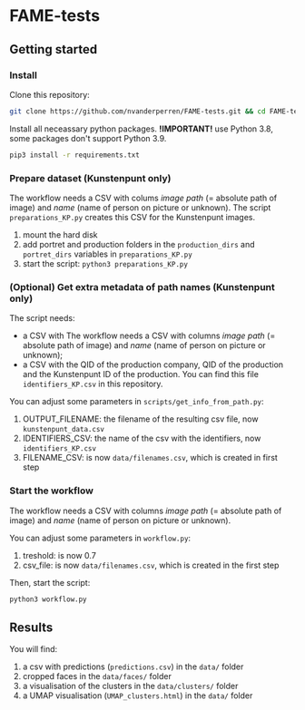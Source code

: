 # FAME-tests

## Getting started

### Install

Clone this repository:

```bash
git clone https://github.com/nvanderperren/FAME-tests.git && cd FAME-tests
```

Install all neceassary python packages. __!IMPORTANT!__ use Python 3.8, some packages don't support Python 3.9.

```bash
pip3 install -r requirements.txt
```

### Prepare dataset (Kunstenpunt only)

The workflow needs a CSV with colums _image path_ (= absolute path of image) and _name_ (name of person on picture or unknown).
The script `preparations_KP.py` creates this CSV for the Kunstenpunt images.

1. mount the hard disk
2. add portret and production folders in the `production_dirs` and `portret_dirs` variables in `preparations_KP.py`
3. start the script: `python3 preparations_KP.py`

### (Optional) Get extra metadata of path names (Kunstenpunt only)

The script needs:

* a CSV with The workflow needs a CSV with columns _image path_ (= absolute path of image) and _name_ (name of person on picture or unknown);
* a CSV with the QID of the production company, QID of the production and the Kunstenpunt ID of the production. You can find this file `identifiers_KP.csv` in this repository.

You can adjust some parameters in `scripts/get_info_from_path.py`:

1. OUTPUT_FILENAME: the filename of the resulting csv file, now `kunstenpunt_data.csv`
2. IDENTIFIERS_CSV: the name of the csv with the identifiers, now `identifiers_KP.csv`
3. FILENAME_CSV: is now `data/filenames.csv`, which is created in first step

### Start the workflow

The workflow needs a CSV with columns _image path_ (= absolute path of image) and _name_ (name of person on picture or unknown).

You can adjust some parameters in `workflow.py`:

1. treshold: is now 0.7
2. csv_file: is now `data/filenames.csv`, which is created in the first step

Then, start the script:

```bash
python3 workflow.py
```

## Results

You will find:

1. a csv with predictions (`predictions.csv`) in the `data/` folder
2. cropped faces in the `data/faces/` folder
3. a visualisation of the clusters in the `data/clusters/` folder
4. a UMAP visualisation (`UMAP_clusters.html`) in the `data/` folder

